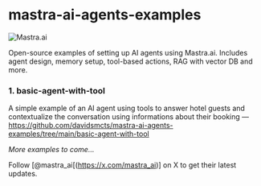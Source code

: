 # mastra-ai-agents-examples

![Mastra.ai](https://www.ycombinator.com/media/?type=post&id=88086&key=user_uploads/153911/3fe20638-050c-463d-b8cd-f23b7ce91592 "Mastra.ai")

Open-source examples of setting up AI agents using Mastra.ai. Includes agent design, memory setup, tool-based actions, RAG with vector DB and more.

### 1. basic-agent-with-tool

A simple example of an AI agent using tools to answer hotel guests and contextualize the conversation using informations about their booking — https://github.com/davidsmcts/mastra-ai-agents-examples/tree/main/basic-agent-with-tool

_More examples to come..._

Follow [@mastra_ai[(https://x.com/mastra_ai)] on X to get their latest updates.
